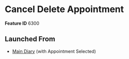 # Cancel Delete Appointment

**Feature ID** 6300

## Launched From

- [Main Diary](Main%20Diary.md) (with Appointment Selected)












































































